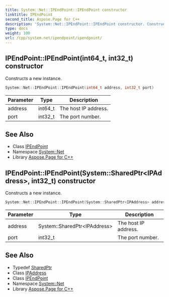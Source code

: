 ```yaml
---
title: System::Net::IPEndPoint::IPEndPoint constructor
linktitle: IPEndPoint
second_title: Aspose.Page for C++
description: 'System::Net::IPEndPoint::IPEndPoint constructor. Constructs a new instance in C++.'
type: docs
weight: 100
url: /cpp/system.net/ipendpoint/ipendpoint/
---
```

## IPEndPoint::IPEndPoint(int64_t, int32_t) constructor


Constructs a new instance.

```cpp
System::Net::IPEndPoint::IPEndPoint(int64_t address, int32_t port)
```


| Parameter | Type | Description |
| --- | --- | --- |
| address | int64_t | The host IP address. |
| port | int32_t | The port number. |

## See Also

* Class [IPEndPoint](../)
* Namespace [System::Net](../../)
* Library [Aspose.Page for C++](../../../)
## IPEndPoint::IPEndPoint(System::SharedPtr\<IPAddress\>, int32_t) constructor


Constructs a new instance.

```cpp
System::Net::IPEndPoint::IPEndPoint(System::SharedPtr<IPAddress> address, int32_t port)
```


| Parameter | Type | Description |
| --- | --- | --- |
| address | System::SharedPtr\<IPAddress\> | The host IP address. |
| port | int32_t | The port number. |

## See Also

* Typedef [SharedPtr](../../../system/sharedptr/)
* Class [IPAddress](../../ipaddress/)
* Class [IPEndPoint](../)
* Namespace [System::Net](../../)
* Library [Aspose.Page for C++](../../../)

